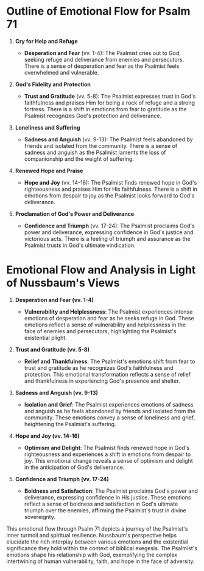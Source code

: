# Outline of Emotional Flow for Psalm 71

1. **Cry for Help and Refuge**
   - **Desperation and Fear** (vv. 1-4): The Psalmist cries out to God, seeking refuge and deliverance from enemies and persecutors. There is a sense of desperation and fear as the Psalmist feels overwhelmed and vulnerable.

2. **God's Fidelity and Protection**
   - **Trust and Gratitude** (vv. 5-8): The Psalmist expresses trust in God's faithfulness and praises Him for being a rock of refuge and a strong fortress. There is a shift in emotions from fear to gratitude as the Psalmist recognizes God's protection and deliverance.

3. **Loneliness and Suffering**
   - **Sadness and Anguish** (vv. 9-13): The Psalmist feels abandoned by friends and isolated from the community. There is a sense of sadness and anguish as the Psalmist laments the loss of companionship and the weight of suffering.

4. **Renewed Hope and Praise**
   - **Hope and Joy** (vv. 14-16): The Psalmist finds renewed hope in God's righteousness and praises Him for His faithfulness. There is a shift in emotions from despair to joy as the Psalmist looks forward to God's deliverance.

5. **Proclamation of God's Power and Deliverance**
   - **Confidence and Triumph** (vv. 17-24): The Psalmist proclaims God's power and deliverance, expressing confidence in God's justice and victorious acts. There is a feeling of triumph and assurance as the Psalmist trusts in God's ultimate vindication.

# Emotional Flow and Analysis in Light of Nussbaum's Views

1. **Desperation and Fear (vv. 1-4)**
   - **Vulnerability and Helplessness**: The Psalmist experiences intense emotions of desperation and fear as he seeks refuge in God. These emotions reflect a sense of vulnerability and helplessness in the face of enemies and persecutors, highlighting the Psalmist's existential plight.

2. **Trust and Gratitude (vv. 5-8)**
   - **Relief and Thankfulness**: The Psalmist's emotions shift from fear to trust and gratitude as he recognizes God's faithfulness and protection. This emotional transformation reflects a sense of relief and thankfulness in experiencing God's presence and shelter.

3. **Sadness and Anguish (vv. 9-13)**
   - **Isolation and Grief**: The Psalmist experiences emotions of sadness and anguish as he feels abandoned by friends and isolated from the community. These emotions convey a sense of loneliness and grief, heightening the Psalmist's suffering.

4. **Hope and Joy (vv. 14-16)**
   - **Optimism and Delight**: The Psalmist finds renewed hope in God's righteousness and experiences a shift in emotions from despair to joy. This emotional change reveals a sense of optimism and delight in the anticipation of God's deliverance.

5. **Confidence and Triumph (vv. 17-24)**
   - **Boldness and Satisfaction**: The Psalmist proclaims God's power and deliverance, expressing confidence in His justice. These emotions reflect a sense of boldness and satisfaction in God's ultimate triumph over the enemies, affirming the Psalmist's trust in divine sovereignty.

This emotional flow through Psalm 71 depicts a journey of the Psalmist's inner turmoil and spiritual resilience. Nussbaum's perspective helps elucidate the rich interplay between various emotions and the existential significance they hold within the context of biblical exegesis. The Psalmist's emotions shape his relationship with God, exemplifying the complex intertwining of human vulnerability, faith, and hope in the face of adversity.
